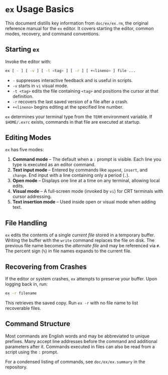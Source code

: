 # `ex` Usage Basics

This document distills key information from `doc/ex/ex.rm`, the original reference manual for the `ex` editor. It covers starting the editor, common modes, recovery, and command conventions.

## Starting `ex`
Invoke the editor with:

```sh
ex [ - ] [ -v ] [ -t <tag> ] [ -r ] [ +<lineno> ] file ...
```

* `-` suppresses interactive feedback and is useful in scripts.
* `-v` starts in `vi` visual mode.
* `-t <tag>` edits the file containing `<tag>` and positions the cursor at that definition.
* `-r` recovers the last saved version of a file after a crash.
* `+<lineno>` begins editing at the specified line number.

`ex` determines your terminal type from the `TERM` environment variable. If `$HOME/.exrc` exists, commands in that file are executed at startup.

## Editing Modes
`ex` has five modes:

1. **Command mode** – The default when a `:` prompt is visible. Each line you type is executed as an editor command.
2. **Text input mode** – Entered by commands like `append`, `insert`, and `change`. End input with a line containing only a period (`.`).
3. **Open mode** – Displays one line at a time on any terminal, allowing local edits.
4. **Visual mode** – A full‑screen mode (invoked by `vi`) for CRT terminals with cursor addressing.
5. **Text insertion mode** – Used inside open or visual mode when adding text.

## File Handling
`ex` edits the contents of a single *current file* stored in a temporary buffer. Writing the buffer with the `write` command replaces the file on disk. The previous file name becomes the *alternate file* and may be referenced via `#`. The percent sign (`%`) in file names expands to the current file.

## Recovering from Crashes
If the editor or system crashes, `ex` attempts to preserve your buffer. Upon logging back in, run:

```sh
ex -r filename
```

This retrieves the saved copy. Run `ex -r` with no file name to list recoverable files.

## Command Structure
Most commands are English words and may be abbreviated to unique prefixes. Many accept line addresses before the command and additional parameters after it. Commands executed in files can also be read from a script using the `:` prompt.

For a condensed listing of commands, see `doc/ex/ex.summary` in the repository.

